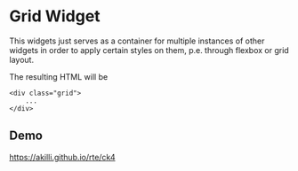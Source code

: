 # Grid Widget

This widgets just serves as a container for multiple instances of other widgets in order to apply certain styles on them, p.e. through flexbox or grid layout.

The resulting HTML will be

    <div class="grid">
        ...
    </div>

## Demo

https://akilli.github.io/rte/ck4
